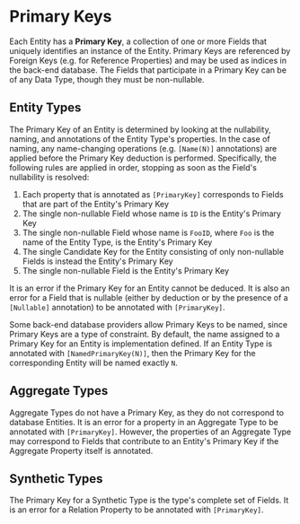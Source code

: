 ﻿# Primary Keys

Each Entity has a **Primary Key**, a collection of one or more Fields that uniquely identifies an instance of the Entity.
Primary Keys are referenced by Foreign Keys (e.g. for Reference Properties) and may be used as indices in the back-end
database. The Fields that participate in a Primary Key can be of any Data Type, though they must be non-nullable.

## Entity Types

The Primary Key of an Entity is determined by looking at the nullability, naming, and annotations of the Entity Type's
properties. In the case of naming, any name-changing operations (e.g. `[Name(N)]` annotations) are applied before the
Primary Key deduction is performed. Specifically, the following rules are applied in order, stopping as soon as the
Field's nullability is resolved:

1. Each property that is annotated as `[PrimaryKey]` corresponds to Fields that are part of the Entity's Primary Key
1. The single non-nullable Field whose name is `ID` is the Entity's Primary Key
1. The single non-nullable Field whose name is `FooID`, where `Foo` is the name of the Entity Type, is the Entity's Primary Key
1. The single Candidate Key for the Entity consisting of only non-nullable Fields is instead the Entity's Primary Key
1. The single non-nullable Field is the Entity's Primary Key

It is an error if the Primary Key for an Entity cannot be deduced. It is also an error for a Field that is nullable
(either by deduction or by the presence of a `[Nullable]` annotation) to be annotated with `[PrimaryKey]`.

Some back-end database providers allow Primary Keys to be named, since Primary Keys are a type of constraint.
By default, the name assigned to a Primary Key for an Entity is implementation defined. If an Entity Type is annotated
with `[NamedPrimaryKey(N)]`, then the Primary Key for the corresponding Entity will be named exactly `N`.

## Aggregate Types

Aggregate Types do not have a Primary Key, as they do not correspond to database Entities. It is an error for a property
in an Aggregate Type to be annotated with `[PrimaryKey]`. However, the properties of an Aggregate Type may correspond to
Fields that contribute to an Entity's Primary Key if the Aggregate Property itself is annotated.

## Synthetic Types

The Primary Key for a Synthetic Type is the type's complete set of Fields. It is an error for a Relation Property to be
annotated with `[PrimaryKey]`.
